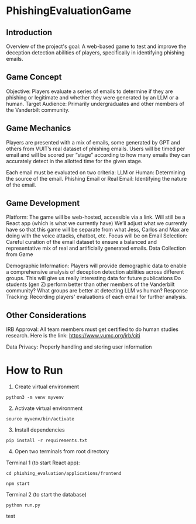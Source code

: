 # PhishingEvaluationGame

## Introduction

Overview of the project's goal: A web-based game to test and improve the deception detection abilities of players, specifically in identifying phishing emails.

## Game Concept

Objective: Players evaluate a series of emails to determine if they are phishing or legitimate and whether they were generated by an LLM or a human.
Target Audience: Primarily undergraduates and other members of the Vanderbilt community.

## Game Mechanics

Players are presented with a mix of emails, some generated by GPT and others from VUIT’s real dataset of phishing emails. Users will be timed per email and will be scored per “stage” according to how many emails they can accurately detect in the allotted time for the given stage. 

Each email must be evaluated on two criteria:
LLM or Human: Determining the source of the email.
Phishing Email or Real Email: Identifying the nature of the email.

## Game Development

Platform: The game will be web-hosted, accessible via a link. Will still be a React app (which is what we currently have)
We’ll adjust what we currently have so that this game will be separate from what Jess, Carlos and Max are doing with the voice attacks, chatbot, etc. 
Focus will be on Email Selection: Careful curation of the email dataset to ensure a balanced and representative mix of real and artificially generated emails.
Data Collection from Game

Demographic Information: Players will provide demographic data to enable a comprehensive analysis of deception detection abilities across different groups.
This will give us really interesting data for future publications
Do students (gen Z) perform better than other members of the Vanderbilt community? What groups are better at detecting LLM vs human? 
Response Tracking: Recording players' evaluations of each email for further analysis.

## Other Considerations

IRB Approval: 
All team members must get certified to do human studies research. Here is the link: https://www.vumc.org/irb/citi

Data Privacy: Properly handling and storing user information



# How to Run 

1. Create virtual environment 

` python3 -m venv myvenv `

2. Activate virtual environment 

` source myvenv/bin/activate `

3. Install dependencies 

` pip install -r requirements.txt `

4. Open two terminals from root directory 

Terminal 1 (to start React app): 

` cd phishing_evaluation/applications/frontend `

` npm start `


Terminal 2 (to start the database)

` python run.py `

test